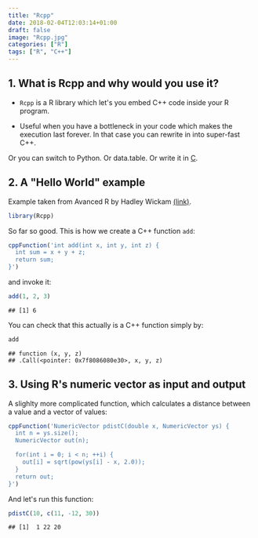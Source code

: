 ```yaml
---
title: "Rcpp"
date: 2018-02-04T12:03:14+01:00
draft: false
image: "Rcpp.jpg"
categories: ["R"]
tags: ["R", "C++"]
---
```







## 1. What is Rcpp and why would you use it?

* `Rcpp` is a R library which let's you embed C++ code inside your R program.

* Useful when you have a bottleneck in your code which makes the execution last forever. In that case you can rewrite in into super-fast C++.

Or you can switch to Python. Or data.table. Or write it in [C](http://tomis9.com/cinr).

## 2. A "Hello World" example

Example taken from Avanced R by Hadley Wickam [(link)](http://adv-r.had.co.nz/Rcpp.html).


```r
library(Rcpp)
```

So far so good. This is how we create a C++ function `add`:


```r
cppFunction('int add(int x, int y, int z) {
  int sum = x + y + z;
  return sum;
}')
```

and invoke it:

```r
add(1, 2, 3)
```

```
## [1] 6
```

You can check that this actually is a C++ function simply by:

```r
add
```

```
## function (x, y, z) 
## .Call(<pointer: 0x7f8086080e30>, x, y, z)
```

## 3. Using R's numeric vector as input and output

A slighlty more complicated function, which calculates a distance between a value and a vector of values:


```r
cppFunction('NumericVector pdistC(double x, NumericVector ys) {
  int n = ys.size();
  NumericVector out(n);

  for(int i = 0; i < n; ++i) {
    out[i] = sqrt(pow(ys[i] - x, 2.0));
  }
  return out;
}')
```

And let's run this function:


```r
pdistC(10, c(11, -12, 30))
```

```
## [1]  1 22 20
```
